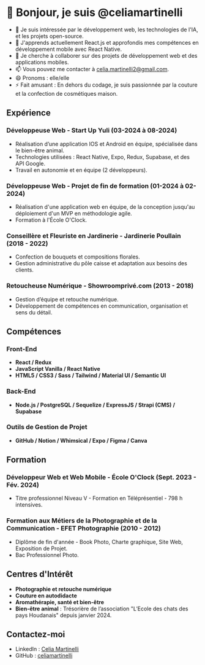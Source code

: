 # 👋 Bonjour, je suis @celiamartinelli

- 👀 Je suis intéressée par le développement web, les technologies de l'IA, et les projets open-source.
- 🌱 J'apprends actuellement React.js et approfondis mes compétences en développement mobile avec React Native.
- 💞️ Je cherche à collaborer sur des projets de développement web et des applications mobiles.
- 📫 Vous pouvez me contacter à celia.martinelli2@gmail.com.
- 😄 Pronoms : elle/elle
- ⚡ Fait amusant : En dehors du codage, je suis passionnée par la couture et la confection de cosmétiques maison.

## Expérience

### Développeuse Web - Start Up Yuli (03-2024 à 08-2024)
- Réalisation d’une application IOS et Android en équipe, spécialisée dans le bien-être animal.
- Technologies utilisées : React Native, Expo, Redux, Supabase, et des API Google.
- Travail en autonomie et en équipe (2 développeurs).

### Développeuse Web - Projet de fin de formation (01-2024 à 02-2024)
- Réalisation d'une application web en équipe, de la conception jusqu'au déploiement d'un MVP en méthodologie agile.
- Formation à l'École O'Clock.

### Conseillère et Fleuriste en Jardinerie - Jardinerie Poullain (2018 - 2022)
- Confection de bouquets et compositions florales.
- Gestion administrative du pôle caisse et adaptation aux besoins des clients.

### Retoucheuse Numérique - Showroomprivé.com  (2013 - 2018)
- Gestion d’équipe et retouche numérique.
- Développement de compétences en communication, organisation et sens du détail.

## Compétences

### Front-End
- **React / Redux**
- **JavaScript Vanilla / React Native**
- **HTML5 / CSS3 / Sass / Tailwind / Material UI / Semantic UI**

### Back-End
- **Node.js / PostgreSQL / Sequelize / ExpressJS / Strapi (CMS) / Supabase**

### Outils de Gestion de Projet
- **GitHub / Notion / Whimsical / Expo / Figma / Canva**

## Formation

### Développeur Web et Web Mobile - École O'Clock (Sept. 2023 - Fév. 2024)
- Titre professionnel Niveau V - Formation en Téléprésentiel - 798 h intensives.

### Formation aux Métiers de la Photographie et de la Communication - EFET Photographie (2010 - 2012)
- Diplôme de fin d'année - Book Photo, Charte graphique, Site Web, Exposition de Projet.
- Bac Professionnel Photo.

## Centres d'Intérêt
- **Photographie et retouche numérique**
- **Couture en autodidacte**
- **Aromathérapie, santé et bien-être**
- **Bien-être animal** : Trésorière de l’association "L’Ecole des chats des pays Houdanais" depuis janvier 2024.

## Contactez-moi

- LinkedIn : [Celia Martinelli](https://www.linkedin.com/in/celiamartinelli)
- GitHub : [celiamartinelli](https://github.com/celiamartinelli)
